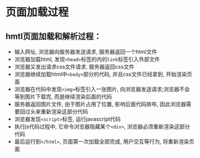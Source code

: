 # 页面加载过程
## hmtl页面加载和解析过程：
* 输入网址, 浏览器向服务器发送请求, 服务器返回一个html文件
* 浏览器加载html, 发现`<head>`标签的内的`link`标签引入外部文件
* 浏览器又发出请求css文件请求, 服务器返回css文件
* 浏览器继续加载html中`<body>`部分的代码, 并且css文件已经拿到, 开始渲染页面
* 浏览器在代码中发现`<img>`标签引入一张图片, 向浏览器发送请求;浏览器不会等到图片下载完, 而是继续渲染后面的代码
* 服务器返回图片文件, 由于图片占用了位置, 影响后面代码排布, 因此浏览器需要回过头来重新渲染这部分代码
* 浏览器发现`<script>`标签, 运行javascript代码
* 执行js代码过程中, 它命令浏览器隐藏某个`<div>`, 浏览器必须重新渲染这部分代码
* 最后运行到`</html>`, 页面第一次加载全部完成, 用户交互等行为, 将重新渲染页面
